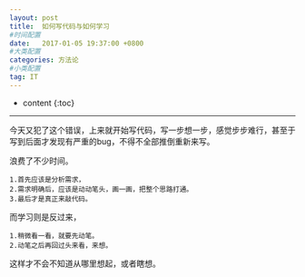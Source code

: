 ```yaml
---
layout: post
title:  如何写代码与如何学习
#时间配置
date:   2017-01-05 19:37:00 +0800
#大类配置
categories: 方法论
#小类配置
tag: IT
---
```


* content
{:toc}




------------------------------------------------------------
今天又犯了这个错误，上来就开始写代码，写一步想一步，感觉步步难行，甚至于写到后面才发现有严重的bug，不得不全部推倒重新来写。

浪费了不少时间。

	1.首先应该是分析需求，
	2.需求明确后，应该是动动笔头，画一画，把整个思路打通。
	3.最后才是真正来敲代码。


而学习则是反过来，

	1.稍微看一看，就要先动笔。
	2.动笔之后再回过头来看，来想。

这样才不会不知道从哪里想起，或者瞎想。



